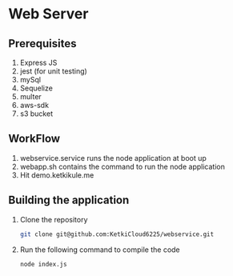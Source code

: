 # Web Server

## Prerequisites
    
1. Express JS
2. jest (for unit testing)
3. mySql
4. Sequelize
5. multer
6. aws-sdk
7. s3 bucket


## WorkFlow

1. webservice.service runs the node application at boot up
2. webapp.sh contains the command to run the node application
3. Hit demo.ketkikule.me

## Building the application

1. Clone the repository

    ```sh
    git clone git@github.com:KetkiCloud6225/webservice.git
    ```


2. Run the following command to compile the code
   
   ```
   node index.js
   ```


